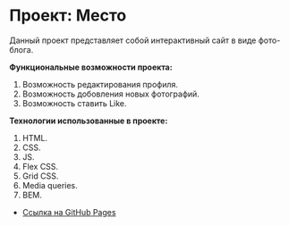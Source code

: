 # Проект: Место

Данный проект представляет собой интерактивный сайт в виде фото-блога.

**Функциональные возможности проекта:**
1. Возможность редактирования профиля.
2. Возможность добовления новых фотографий. 
3. Возможность ставить Like. 

**Технологии использованные в проекте:**
1. HTML.
2. CSS.
3. JS.
4. Flex CSS.
5. Grid CSS.
6. Media queries.
7. BEM.

* [Ссылка на GitHub Pages](https://hedgehogscodes.github.io/mesto/)